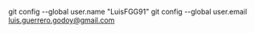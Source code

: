 git config --global user.name "LuisFGG91"
git config --global user.email luis.guerrero.godoy@gmail.com